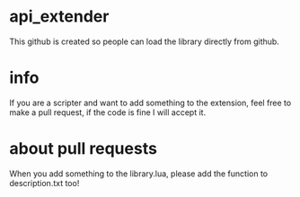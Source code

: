 # api_extender
This github is created so people can load the library directly from github.

# info
If you are a scripter and want to add something to the extension, feel free to make a pull request, if the code is fine I will accept it.

# about pull requests
When you add something to the library.lua, please add the function to description.txt too!
